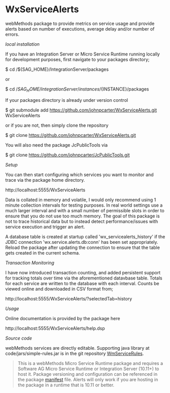 # WxServiceAlerts

webMethods package to provide metrics on service usage and provide alerts based on number of executions, average delay and/or number of errors.

*local installation*

If you have an Integration Server or Micro Service Runtime running locally for development purposes, first navigate to your packages directory;

$ cd /${SAG_HOME}/IntegrationServer/packages

or

$ cd /${SAG_HOME}/IntegrationServer/instances/${INSTANCE}/packages

If your packages directory is already under version control

$ git submodule add https://github.com/johnpcarter/WxServiceAlerts.git WxServiceAlerts

or if you are not, then simply clone the repository

$ git clone https://github.com/johnpcarter/WxServiceAlerts.git

You will also need the package JcPublicTools via

$ git clone https://github.com/johnpcarter/JcPublicTools.git

*Setup*

You can then start configuring which services you want to monitor and trace via the package home directory.

http://localhost:5555/WxServiceAlerts

Data is collated in memory and volatile, I would only recommend using 1 minute collection intervals for testing purposes. In real world settings use a much larger interval and with a small number of permissible slots in order to ensure that you do not use too much memory. The goal of this package is not to trace historical data but to instead detect performance/issues with service execution and trigger an alert.

A database table is created at startup called 'wx_servicealerts_history' if the JDBC connection 'wx.service.alerts.db:conn' has been set appropriately. Reload the package after updating the connection to ensure that the table gets created in the current schema.

*Transaction Monitoring*

I have now introduced transaction counting, and added persistent support for tracking totals over time via the aforementioned datavbase table. Totals for each service are written to the database with each interval. Counts be viewed online and downloaded in CSV format from;

http://localhost:5555/WxServiceAlerts/?selectedTab=history

*Usage*

Online documentation is provided by the package here

http://localhost:5555/WxServiceAlerts/help.dsp

*Source code*

webMethods services are directly editable. Supporting java library at code/jars/simple-rules.jar is in the
git repository [WmServiceRules](https://github.com/johnpcarter/WmServiceRules).

> This is a webMethods Micro Service Runtime package and requires a Software AG Micro Service Runtime or Integration Server (10.11+) to host it. Package versioning and configuration can be referenced in the package [manifest](./manifest.v3)  file. Alerts will only work if you are hosting in the package in a runtime that is 10.11 or better.
